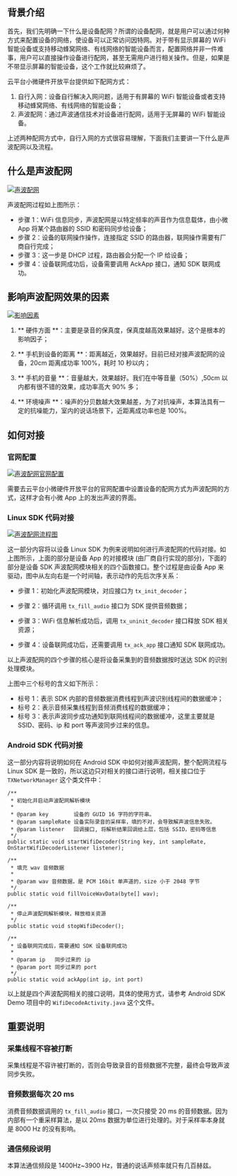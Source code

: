 ## 背景介绍

首先，我们先明确一下什么是设备配网？所谓的设备配网，就是用户可以通过何种方式来配置设备的网络，使设备可以正常访问因特网。对于带有显示屏幕的 WiFi 智能设备或支持移动蜂窝网络、有线网络的智能设备而言，配置网络并非一件难事，用户可以直接操作设备进行配网，甚至无需用户进行相关操作。但是，如果是不带显示屏幕的智能设备，这个工作就比较麻烦了。

云平台小微硬件开放平台提供如下配网方式：

1.  自行入网：设备自行解决入网问题，适用于有屏幕的 WiFi 智能设备或者支持移动蜂窝网络、有线网络的智能设备；
2.  声波配网：通过声波通信技术对设备进行配网，适用于无屏幕的 WiFi 智能设备。

上述两种配网方式中，自行入网的方式很容易理解，下面我们主要讲一下什么是声波配网以及流程。

## 什么是声波配网
[![声波配网](http://imgcache.tcecqpoc.fsphere.cn/image/qzonestyle.gtimg.cn/qzone/vas/opensns/res/doc/voicelink_1.png)](http://imgcache.tcecqpoc.fsphere.cn/image/qzonestyle.gtimg.cn/qzone/vas/opensns/res/doc/voicelink_1.png)

声波配网过程如上图所示：
*   步骤 1：WiFi 信息同步，声波配网是以特定频率的声音作为信息载体，由小微 App 将某个路由器的 SSID 和密码同步给设备；
*   步骤 2：设备的联网操作操作，连接指定 SSID 的路由器，联网操作需要有厂商自行完成；
*   步骤 3：这一步是 DHCP 过程，路由器会分配一个 IP 给设备；
*   步骤 4：设备联网成功后，设备需要调用 AckApp 接口，通知 SDK 联网成功。

## 影响声波配网效果的因素
[![影响因素](http://imgcache.tcecqpoc.fsphere.cn/image/qzonestyle.gtimg.cn/qzone/vas/opensns/res/doc/voicelink_3.png)](http://imgcache.tcecqpoc.fsphere.cn/image/qzonestyle.gtimg.cn/qzone/vas/opensns/res/doc/voicelink_3.png)

1. ** 硬件方面 **：主要是录音的保真度，保真度越高效果越好。这个是根本的影响因子；

2. ** 手机到设备的距离 **：距离越近，效果越好。目前已经对接声波配网的设备，20cm 距离成功率 100%，耗时 10 秒以内；

3.  ** 手机的音量 **：音量越大，效果越好。我们在中等音量（50%）,50cm 以内都有很不错的效果，成功率高大 90% 多；

4. ** 环境噪声 **：噪声的分贝数越大效果越差，为了对抗噪声，本算法具有一定的抗噪能力，室内的说话场景下，近距离成功率也是 100%。

## 如何对接

### 官网配置
[![声波配网官网配置](http://imgcache.tcecqpoc.fsphere.cn/image/qzonestyle.gtimg.cn/qzone/vas/opensns/res/img/net_config_1.png)](http://imgcache.tcecqpoc.fsphere.cn/image/qzonestyle.gtimg.cn/qzone/vas/opensns/res/img/net_config_1.png)

需要去云平台小微硬件开放平台的官网配置中设置设备的配网方式为声波配网的方式，这样才会有小微 App 上的发出声波的界面。

### Linux SDK 代码对接
[![声波配网流程图](http://imgcache.tcecqpoc.fsphere.cn/image/qzonestyle.gtimg.cn/qzone/vas/opensns/res/img/net_config_2.png)](http://imgcache.tcecqpoc.fsphere.cn/image/qzonestyle.gtimg.cn/qzone/vas/opensns/res/img/net_config_2.png)

这一部分内容将以设备 Linux SDK 为例来说明如何进行声波配网的代码对接。如上图所示，上面的部分是设备 App 的对接模块 (由厂商自行实现的部分)，下面的部分是设备 SDK 声波配网模块相关的四个函数接口。整个过程是由设备 App 来驱动，图中从左向右是一个时间轴，表示动作的先后次序关系：

*   步骤 1：初始化声波配网模块，对应接口为 `tx_init_decoder`；

*   步骤 2：循环调用 `tx_fill_audio` 接口为 SDK 提供音频数据；

*   步骤 3：WiFi 信息解析成功后，调用 `tx_uninit_decoder` 接口释放 SDK 相关资源；

*   步骤 4：设备联网成功后，还需要调用 `tx_ack_app` 接口通知 SDK 联网成功。

以上声波配网的四个步骤的核心是将设备采集到的音频数据按时送达 SDK 的识别处理模块。

上图中三个标号的含义如下所示：

*   标号 1：表示 SDK 内部的音频数据消费线程到声波识别线程间的数据缓冲；
*   标号 2：表示音频采集线程到音频消费线程的数据缓冲；
*   标号 3：表示声波同步成功通知到联网线程间的数据缓冲，这里主要就是 SSID、密码、ip 和 port 等声波同步过来的信息。

### Android SDK 代码对接

这一部分内容将说明如何在 Android SDK 中如何对接声波配网，整个配网流程与 Linux SDK 是一致的，所以这边只对相关的接口进行说明，相关接口位于 `TXNetworkManager` 这个类文件中：

```
/**
 * 初始化并启动声波配网解析模块
 *
 * @param key        设备的 GUID 16 字符的字符串。
 * @param sampleRate 设备实际录音的采样率，填的不对，会导致解声波信息失败。
 * @param listener   回调接口, 将解析结果回调给上层，包括 SSID，密码等信息
 */
public static void startWifiDecoder(String key, int sampleRate, OnStartWifiDecoderListener listener);

/**
 * 填充 wav 音频数据
 *
 * @param wav 音频数据，是 PCM 16bit 单声道的，size 小于 2048 字节
 */
public static void fillVoiceWavData(byte[] wav);

/**
 * 停止声波配网解析模块，释放相关资源
 */
public static void stopWifiDecoder();

/**
 * 设备联网完成后，需要通知 SDK 设备联网成功
 *
 * @param ip   同步过来的 ip
 * @param port 同步过来的 port
 */
public static void ackApp(int ip, int port)
```

以上就是四个声波配网相关的接口说明，具体的使用方式，请参考 Android SDK Demo 项目中的 `WifiDecodeActivity.java` 这个文件。

## 重要说明

### 采集线程不容被打断

采集线程是不容许被打断的，否则会导致录音的音频数据不完整，最终会导致声波同步失败。

### 音频数据每次 20 ms

消费音频数据调用的 `tx_fill_audio` 接口，一次只接受 20 ms 的音频数据。因为内部有一个重采样算法，是以 20ms 数据为单位进行处理的。对于采样率本身就是 8000 Hz 的没有影响。

### 通信频段说明

本算法通信频段是 1400Hz~3900 Hz，普通的说话声频率就只有几百赫兹。
